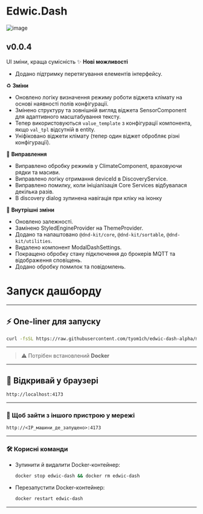 # Edwic.Dash

![image](https://github.com/user-attachments/assets/cc4f998c-a5bb-49e9-a80c-bbe3e20a9859)

<!-- CHANGELOG START -->
## v0.0.4

UI зміни, краща сумісність
✨ **Нові можливості**
- Додано підтримку перетягування елементів інтерфейсу.

♻️ **Зміни**
- Оновлено логіку визначення режиму роботи віджета клімату на основі наявності полів конфігурації.
- Змінено структуру та зовнішній вигляд віджета SensorComponent для адаптивного масштабування тексту.
- Тепер використовуються `value_template` з конфігурації компонента, якщо `val_tpl` відсутній в entity.
- Уніфіковано віджети клімату (тепер один віджет обробляє різні конфігурації).

🐛 **Виправлення**
- Виправлено обробку режимів у ClimateComponent, враховуючи рядки та масиви.
- Виправлено логіку отримання deviceId в DiscoveryService.
- Виправлено помилку, коли ініціалізація Core Services відбувалася декілька разів.
- В discovery dialog зупинена навігація при кліку на іконку

🧹 **Внутрішні зміни**
- Оновлено залежності.
- Замінено StyledEngineProvider на ThemeProvider.
- Додано та налаштовано `@dnd-kit/core`, `@dnd-kit/sortable`, `@dnd-kit/utilities`.
- Видалено компонент ModalDashSettings.
- Покращено обробку стану підключення до брокерів MQTT та відображення сповіщень.
- Додано обробку помилок та повідомлень.
<!-- CHANGELOG END -->

# Запуск дашборду

---

## ⚡ One-liner для запуску

```bash
curl -fsSL https://raw.githubusercontent.com/tyom1ch/edwic-dash-alpha/main/install.sh -o install.sh && bash install.sh
```

---

> ⚠️ Потрібен встановлений **Docker**

---

## 🚀 Відкривай у браузері

```
http://localhost:4173
```

---

### 📡 Щоб зайти з іншого пристрою у мережі

```
http://<IP_машини_де_запущено>:4173
```

---

### 🛠️ Корисні команди

* Зупинити й видалити Docker-контейнер:

  ```bash
  docker stop edwic-dash && docker rm edwic-dash
  ```

* Перезапустити Docker-контейнер:

  ```bash
  docker restart edwic-dash
  ```
---
